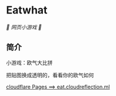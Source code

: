 
# Eatwhat

_🦌 网页小游戏 🥛_

</div>


## 简介

小游戏：欧气大比拼

把贴图换成透明的，看看你的欧气如何

[cloudflare Pages ==> eat.cloudreflection.ml](https://eat.cloudreflection.ml/index.html)
